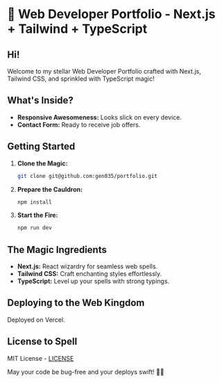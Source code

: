 # 🚀 Web Developer Portfolio - Next.js + Tailwind + TypeScript

## Hi!
Welcome to my stellar Web Developer Portfolio crafted with Next.js, Tailwind CSS, and sprinkled with TypeScript magic!

## What's Inside?

- **Responsive Awesomeness:** Looks slick on every device.
- **Contact Form:** Ready to receive job offers.

## Getting Started

1. **Clone the Magic:**
   ```bash
   git clone git@github.com:gen035/portfolio.git
   ```

2. **Prepare the Cauldron:**
   ```bash
   npm install
   ```

3. **Start the Fire:**
   ```bash
   npm run dev
   ```

## The Magic Ingredients

- **Next.js:** React wizardry for seamless web spells.
- **Tailwind CSS:** Craft enchanting styles effortlessly.
- **TypeScript:** Level up your spells with strong typings.

## Deploying to the Web Kingdom

Deployed on Vercel.

## License to Spell

MIT License - [LICENSE](LICENSE)

May your code be bug-free and your deploys swift! 🚀✨